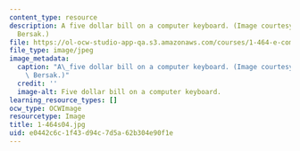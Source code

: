 ```yaml
---
content_type: resource
description: A five dollar bill on a computer keyboard. (Image courtesy of Daniel
  Bersak.)
file: https://ol-ocw-studio-app-qa.s3.amazonaws.com/courses/1-464-e-commerce-and-the-internet-in-real-estate-and-construction-spring-2004/e0442c6c1f43d94c7d5a62b304e90f1e_1-464s04.jpg
file_type: image/jpeg
image_metadata:
  caption: "A\_five dollar bill on a computer keyboard. (Image courtesy of Daniel\
    \ Bersak.)"
  credit: ''
  image-alt: Five dollar bill on a computer keyboard.
learning_resource_types: []
ocw_type: OCWImage
resourcetype: Image
title: 1-464s04.jpg
uid: e0442c6c-1f43-d94c-7d5a-62b304e90f1e
---
```

